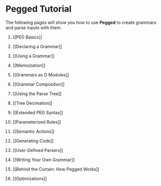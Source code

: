 Pegged Tutorial
===============

The following pages will show you how to use **Pegged** to create grammars and parse inputs with them.


1) [[PEG Basics]]

2) [[Declaring a Grammar]]

3) [[Using a Grammar]]

4) [[Memoization]]

5) [[Grammars as D Modules]]

6) [[Grammar Composition]]

7) [[Using the Parse Tree]]

8) [[Tree Decimation]]

9) [[Extended PEG Syntax]]

10) [[Parameterized Rules]]

11) [[Semantic Actions]]

12) [[Generating Code]]

13) [[User-Defined Parsers]]

14) [[Writing Your Own Grammar]]

15) [[Behind the Curtain: How Pegged Works]]

16) [[Optimizations]]
